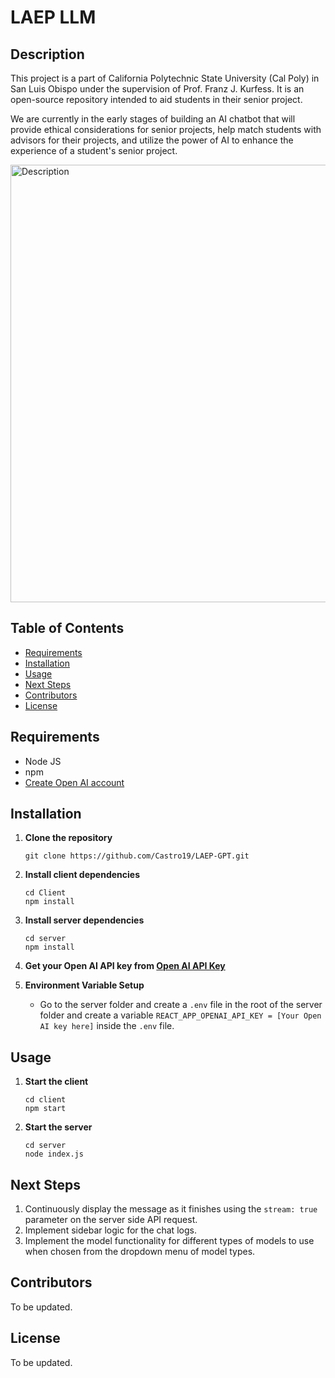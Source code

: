 # LAEP LLM

## Description

This project is a part of California Polytechnic State University (Cal Poly) in San Luis Obispo under the supervision of Prof. Franz J. Kurfess. It is an open-source repository intended to aid students in their senior project.

We are currently in the early stages of building an AI chatbot that will provide ethical considerations for senior projects, help match students with advisors for their projects, and utilize the power of AI to enhance the experience of a student's senior project.

<img src="https://live.staticflickr.com/65535/53625001307_7cc401a26b_b.jpg" width="700" alt="Description">

## Table of Contents

- [Requirements](#requirements)
- [Installation](#installation)
- [Usage](#usage)
- [Next Steps](#nextSteps)
- [Contributors](#contributors)
- [License](#license)

## Requirements

- Node JS
- npm
- [Create Open AI account](https://platform.openai.com/signup/)

## Installation

1. **Clone the repository**

   ```
   git clone https://github.com/Castro19/LAEP-GPT.git
   ```

2. **Install client dependencies**

   ```
   cd Client
   npm install
   ```

3. **Install server dependencies**

   ```
   cd server
   npm install
   ```

4. **Get your Open AI API key from [Open AI API Key](https://platform.openai.com/account/api-keys)**

5. **Environment Variable Setup**

   - Go to the server folder and create a `.env` file in the root of the server folder and create a variable
     `REACT_APP_OPENAI_API_KEY = [Your Open AI key here]` inside the `.env` file.

## Usage

1. **Start the client**

   ```
   cd client
   npm start
   ```

2. **Start the server**

   ```
   cd server
   node index.js
   ```

## Next Steps

1. Continuously display the message as it finishes using the `stream: true` parameter on the server side API request.
2. Implement sidebar logic for the chat logs.
3. Implement the model functionality for different types of models to use when chosen from the dropdown menu of model types.

## Contributors

To be updated.

## License

To be updated.
